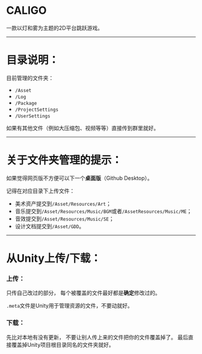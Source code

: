 # CALIGO
一款以灯和雾为主题的2D平台跳跃游戏。

---

# 目录说明：

目前管理的文件夹：

* `/Asset`
* `/Log`
* `/Package`
* `/ProjectSettings`
* `/UserSettings`

如果有其他文件（例如大压缩包、视频等等）直接传到群里就好。

---
# 关于文件夹管理的提示：

如果觉得网页版不方便可以下一个**桌面版**（Github Desktop）。

记得在对应目录下上传文件：

* 美术资产提交到`/Asset/Resources/Art`；
* 音乐提交到`/Asset/Resources/Music/BGM`或者`/AssetResources/Music/ME`；
* 音效提交到`/Asset/Resources/Music/SE`；
* 设计文档提交到`/Asset/GDD`。
---

# 从Unity上传/下载：

### 上传：

只传自己改过的部分，
每个被覆盖的文件最好都是**确定**修改过的。

`.meta`文件是Unity用于管理资源的文件，不要动就好。

### 下载：

先比对本地有没有更新，
不要让别人传上来的文件把你的文件覆盖掉了。
最后直接覆盖掉Unity项目根目录同名的文件夹就好。

